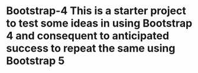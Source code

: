 # Bootstrap-4 This is a starter project to test some ideas in using Bootstrap 4 and consequent to anticipated success to repeat the same using Bootstrap 5
